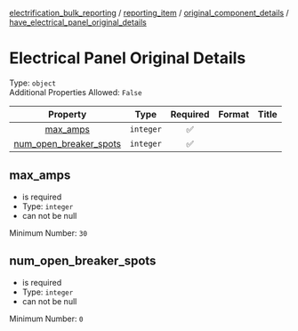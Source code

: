 


  
[electrification_bulk_reporting](electrification_bulk_reporting.md) / [reporting_item](reporting_item.md) / [original_component_details](original_component_details.md) / [have_electrical_panel_original_details](have_electrical_panel_original_details.md)
# Electrical Panel Original Details
  
Type: `object`  
Additional Properties Allowed: `False`  
  

|Property|Type|Required|Format|Title|
| :---: | :---: | :---: | :---: | :---: |
|[max_amps](#max_amps)|`integer`|:white_check_mark:|||
|[num_open_breaker_spots](#num_open_breaker_spots)|`integer`|:white_check_mark:|||

## max_amps
  
  
  

- is required
- Type: `integer`
- can not be null
  
Minimum Number: `30`
## num_open_breaker_spots
  
  
  

- is required
- Type: `integer`
- can not be null
  
Minimum Number: `0`